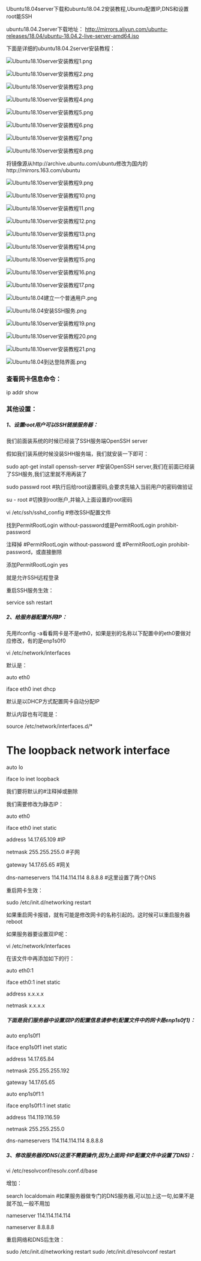 Ubuntu18.04server下载和ubuntu18.04.2安装教程,Ubuntu配置IP,DNS和设置root能SSH



 ubuntu18.04.2server下载地址： http://mirrors.aliyun.com/ubuntu-releases/18.04/ubuntu-18.04.2-live-server-amd64.iso

 下面是详细的ubuntu18.04.2server安装教程：



![Ubuntu18.10server安装教程1.png](/image/1.png)

![Ubuntu18.10server安装教程2.png](/image/2.png)

![Ubuntu18.10server安装教程3.png](/image/3.png)

![Ubuntu18.10server安装教程4.png](/image/4.png)

![Ubuntu18.10server安装教程5.png](/image/5.png)

![Ubuntu18.10server安装教程6.png](/image/6.png)

![Ubuntu18.10server安装教程7.png](/image/7.png)

![Ubuntu18.10server安装教程8.png](/image/8.png)



将镜像源从http://archive.ubuntu.com/ubuntu修改为国内的http://mirrors.163.com/ubuntu




![Ubuntu18.10server安装教程9.png](/image/9.png)

![Ubuntu18.10server安装教程10.png](/image/10.png)

![Ubuntu18.10server安装教程11.png](/image/11.png)

![Ubuntu18.10server安装教程12.png](/image/12.png)

![Ubuntu18.10server安装教程13.png](/image/13.png)

![Ubuntu18.10server安装教程14.png](/image/14.png)

![Ubuntu18.10server安装教程15.png](/image/15.png)

![Ubuntu18.10server安装教程16.png](/image/16.png)

![Ubuntu18.10server安装教程17.png](/image/17.png)

![Ubuntu18.04建立一个普通用户.png](/image/18.png)

![Ubuntu18.04安装SSH服务.png](/image/19.png)

![Ubuntu18.10server安装教程19.png](/image/20.png)

![Ubuntu18.10server安装教程20.png](/image/21.png)

![Ubuntu18.10server安装教程21.png](/image/22.png)

![Ubuntu18.04到达登陆界面.png](/image/23.png)

### 查看网卡信息命令：

ip addr show

### 其他设置：

##### 1、设置root用户可以SSH链接服务器：

我们前面装系统的时候已经装了SSH服务端OpenSSH server

假如我们装系统时候没装SHH服务端，我们就安装一下即可：

sudo apt-get install openssh-server #安装OpenSSH server,我们在前面已经装了SSH服务,我们这里就不用再装了

sudo passwd root #执行后给root设置密码,会要求先输入当前用户的密码做验证

su - root #切换到root账户,并输入上面设置的root密码

vi /etc/ssh/sshd_config  #修改SSH配置文件

找到PermitRootLogin without-password或是PermitRootLogin prohibit-password

注释掉 #PermitRootLogin without-password 或 #PermitRootLogin prohibit-password，或直接删除

添加PermitRootLogin yes

就是允许SSH远程登录

重启SSH服务生效：

service ssh restart

##### 2、给服务器配置外网IP：

先用ifconfig -a看看网卡是不是eth0，如果是别的名称以下配置中的eth0要做对应修改，有的是enp1s0f0

vi /etc/network/interfaces

默认是：

auto eth0

iface eth0 inet dhcp

默认是以DHCP方式配置网卡自动分配IP

默认内容也有可能是：

source /etc/network/interfaces.d/*

# The loopback network interface

auto lo

iface lo inet loopback

我们要将默认的#注释掉或删除

我们需要修改为静态IP：

auto eth0 

iface eth0 inet static 

address 14.17.65.109 #IP

netmask 255.255.255.0 #子网

gateway 14.17.65.65 #网关

dns-nameservers 114.114.114.114 8.8.8.8 #这里设置了两个DNS

重启网卡生效：

sudo /etc/init.d/networking restart

如果重启网卡报错，就有可能是修改网卡的名称引起的。这时候可以重启服务器reboot

如果服务器要设置双IP呢：

vi /etc/network/interfaces

在该文件中再添加如下的行：

auto eth0:1  

iface eth0:1 inet static  

address x.x.x.x  

netmask x.x.x.x

##### 下面是我们服务器中设置双IP的配置信息请参考(配置文件中的网卡是enp1s0f1)：

auto enp1s0f1

iface enp1s0f1 inet static

address 14.17.65.84

netmask 255.255.255.192

gateway 14.17.65.65

auto enp1s0f1:1

iface enp1s0f1:1 inet static

address 114.119.116.59

netmask 255.255.255.0

dns-nameservers 114.114.114.114 8.8.8.8

##### 3、修改服务器的DNS(这里不需要操作,因为上面网卡IP配置文件中设置了DNS)：

vi /etc/resolvconf/resolv.conf.d/base

增加：

search localdomain #如果服务器做专门的DNS服务器,可以加上这一句,如果不是就不加,一般不用加

nameserver 114.114.114.114

nameserver 8.8.8.8

重启网络和DNS后生效：

sudo /etc/init.d/networking restart
sudo /etc/init.d/resolvconf restart
